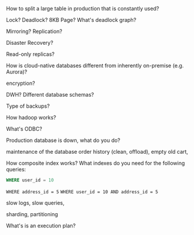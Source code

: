 How to split a large table in production that is constantly used?

Lock? Deadlock? 8KB Page? What's deadlock graph?

Mirroring? Replication?

Disaster Recovery? 

Read-only replicas?

How is cloud-native databases different from inherently on-premise (e.g. Aurora)?

encryption?

DWH? Different database schemas?

Type of backups?

How hadoop works?

What's ODBC?

Production database is down, what do you do?

maintenance of the database 
order history (clean, offload), empty old cart,


How composite index works? What indexes do you need for the following queries:
```sql 
WHERE user_id = 10
```
`WHERE address_id = 5`
`WHERE user_id = 10 AND address_id = 5`


slow logs, slow queries, 


sharding, partitioning


What's is an execution plan?